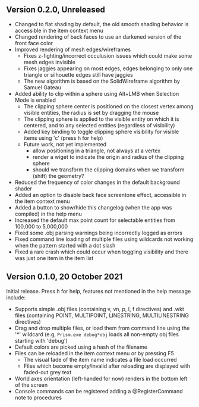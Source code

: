 ## Version 0.2.0, Unreleased

- Changed to flat shading by default, the old smooth shading behavior is accessible in the item context menu
- Changed rendering of back faces to use an darkened version of the front face color
- Improved rendering of mesh edges/wireframes
  - Fixes z-fighting/incorrect occulusion issues which could make some mesh edges invisible
  - Fixes jaggies appearing on most edges, edges belonging to only one triangle or silhouette edges still have jaggies
  - The new algorithm is based on the SolidWireframe algorithm by Samuel Gateau
- Added ability to clip within a sphere using Alt+LMB when Selection Mode is enabled
  - The clipping sphere center is positioned on the closest vertex among visible entities, the radius is set by dragging the mouse
  - The clipping sphere is applied to the visible entity on which it is centered, and to any selected entities (regardless of visibility)
  - Added key binding to toggle clipping sphere visibility for visible items using 'c' (press h for help)
  - Future work, not yet implemented
    - allow positioning in a triangle, not always at a vertex
    - render a wiget to indicate the origin and radius of the clipping sphere
    - should we transform the clipping domains when we transform (shift) the geometry?
- Reduced the frequency of color changes in the default background shader
- Added an option to disable back face screentone effect, accessible in the item context menu
- Added a button to show/hide this changelog (when the app was compiled) in the help menu
- Increased the default max point count for selectable entities from 100,000 to 5,000,000
- Fixed some .obj parsing warnings being incorrectly logged as errors
- Fixed command line loading of multiple files using wildcards not working when the pattern started with a dot slash
- Fixed a rare crash which could occur when toggling visibility and there was just one item in the item list


## Version 0.1.0, 20 October 2021

Initial release. Press h for help, features not mentioned in the help message include:

- Supports simple .obj files (containing v, vn, p, l, f directives) and .wkt files (containing POINT, MULTIPOINT, LINESTRING, MULTILINESTRING directives)
- Drag and drop multiple files, or load them from command line using the '*' wildcard (e.g, `Prism.exe debug*obj` loads all non-empty obj files starting with 'debug')
- Default colors are picked using a hash of the filename
- Files can be reloaded in the item context menu or by pressing F5
  - The visual fade of the item name indicates a file load occurred
  - Files which become empty/invalid after reloading are displayed with faded-out grey text
- World axes orientation (left-handed for now) renders in the bottom left of the screen
- Console commands can be registered adding a @RegisterCommand note to procedures
